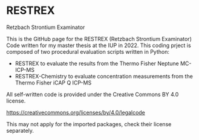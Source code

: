 # RESTREX
Retzbach Strontium Examinator


This is the GitHub page for the RESTREX (Retzbach Strontium Examinator) Code written for my master thesis at the IUP in 2022. This coding prject is composed of two procedural evaluation scripts written in Python:
- RESTREX to evaluate the results from the Thermo Fisher Neptune MC-ICP-MS
- RESTREX-Chemistry to evaluate concentration measurements from the Thermo Fisher iCAP Q ICP-MS


All self-written code is provided under the Creative Commons BY 4.0 license.

https://creativecommons.org/licenses/by/4.0/legalcode

This may not apply for the imported packages, check their license separately.
